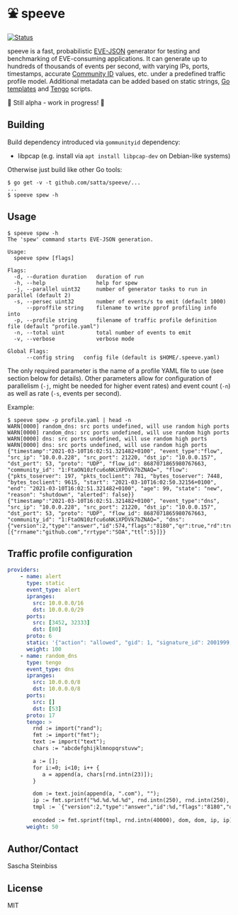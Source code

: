 # ⛲ speeve

[![Status](https://github.com/satta/speeve/workflows/go/badge.svg)](https://github.com/satta/speeve/actions)

speeve is a fast, probabilistic [EVE-JSON](https://suricata.readthedocs.io/en/latest/output/eve/eve-json-format.html) generator for testing and benchmarking of EVE-consuming applications. It can generate up to hundreds of thousands of events per second, with varying IPs, ports, timestamps, accurate [Community ID](https://github.com/corelight/community-id-spec) values, etc. under a predefined traffic profile model. Additional metadata can be added based on static strings, [Go templates](https://golang.org/pkg/text/template/) and [Tengo](https://github.com/d5/tengo) scripts. 

🚧 Still alpha - work in progress! 🚧

## Building

Build dependency introduced via `gommunityid` dependency:

* libpcap (e.g. install via `apt install libpcap-dev` on Debian-like systems)

Otherwise just build like other Go tools:

```
$ go get -v -t github.com/satta/speeve/...
...
$ speeve spew -h
```

## Usage

```
$ speeve spew -h
The 'spew' command starts EVE-JSON generation.

Usage:
  speeve spew [flags]

Flags:
  -d, --duration duration   duration of run
  -h, --help                help for spew
  -j, --parallel uint32     number of generator tasks to run in parallel (default 2)
  -s, --persec uint32       number of events/s to emit (default 1000)
      --pproffile string    filename to write pprof profiling info into
  -p, --profile string      filename of traffic profile definition file (default "profile.yaml")
  -n, --total uint          total number of events to emit
  -v, --verbose             verbose mode

Global Flags:
      --config string   config file (default is $HOME/.speeve.yaml)

```

The only required parameter is the name of a profile YAML file to use (see
section below for details). Other parameters allow for configuration of
parallelism (`-j`, might be needed for higher event rates) and event count (`-n`)
as well as rate (`-s`, events per second).

Example:
```
$ speeve spew -p profile.yaml | head -n
WARN[0000] random_dns: src ports undefined, will use random high ports 
WARN[0000] random_dns: src ports undefined, will use random high ports 
WARN[0000] dns: src ports undefined, will use random high ports 
WARN[0000] dns: src ports undefined, will use random high ports 
{"timestamp":"2021-03-10T16:02:51.321482+0100", "event_type":"flow", "src_ip": "10.0.0.228", "src_port": 21220, "dst_ip": "10.0.0.157", "dst_port": 53, "proto": "UDP", "flow_id": 8687071865980767663, "community_id": "1:FtaON10zfcu6oNKiXPDVk7bZNAQ=", "flow": {"pkts_toserver": 197, "pkts_toclient": 781, "bytes_toserver": 7448, "bytes_toclient": 9615, "start": "2021-03-10T16:02:50.32156+0100", "end": "2021-03-10T16:02:51.321482+0100", "age": 99, "state": "new", "reason": "shutdown", "alerted": false}}
{"timestamp":"2021-03-10T16:02:51.321482+0100", "event_type":"dns", "src_ip": "10.0.0.228", "src_port": 21220, "dst_ip": "10.0.0.157", "dst_port": 53, "proto": "UDP", "flow_id": 8687071865980767663, "community_id": "1:FtaON10zfcu6oNKiXPDVk7bZNAQ=", "dns": {"version":2,"type":"answer","id":574,"flags":"8180","qr":true,"rd":true,"ra":true,"rrname":"github.com","rrtype":"AAAA","rcode":"NOERROR","authorities":[{"rrname":"github.com","rrtype":"SOA","ttl":5}]}}
```

## Traffic profile configuration

```yaml
providers:
    - name: alert
      type: static
      event_type: alert
      ipranges:
        src: 10.0.0.0/16
        dst: 10.0.0.0/29
      ports:
        src: [3452, 32333]
        dst: [80]
      proto: 6
      static: '{"action": "allowed", "gid": 1, "signature_id": 2001999, "rev": 9, "signature": "ET MALWARE BTGrab.com Spyware Downloading Ads", "category": "A Network Trojan was detected", "severity": 1}'
      weight: 100
    - name: random_dns
      type: tengo
      event_type: dns
      ipranges:
        src: 10.0.0.0/8
        dst: 10.0.0.0/8
      ports:
        src: []
        dst: [53]
      proto: 17
      tengo: >
        rnd := import("rand");
        fmt := import("fmt");
        text := import("text");
        chars := "abcdefghijklmnopqrstuvw";

        a := [];
        for i:=0; i<10; i++ {
           a = append(a, chars[rnd.intn(23)]);
        }

        dom := text.join(append(a, ".com"), "");
        ip := fmt.sprintf("%d.%d.%d.%d", rnd.intn(250), rnd.intn(250), rnd.intn(250), rnd.intn(250));
        tmpl := `{"version":2,"type":"answer","id":%d,"flags":"8180","qr":true,"rd":true,"ra":true,"rrname":"%s","rrtype":"A","rcode":"NOERROR","answers":[{"rrname":"%s","rrtype":"A","ttl":299,"rdata":"%s"}],"grouped":{"A":["%s"]}}`;
  
        encoded := fmt.sprintf(tmpl, rnd.intn(40000), dom, dom, ip, ip);
      weight: 50
```

## Author/Contact

Sascha Steinbiss

## License

MIT
